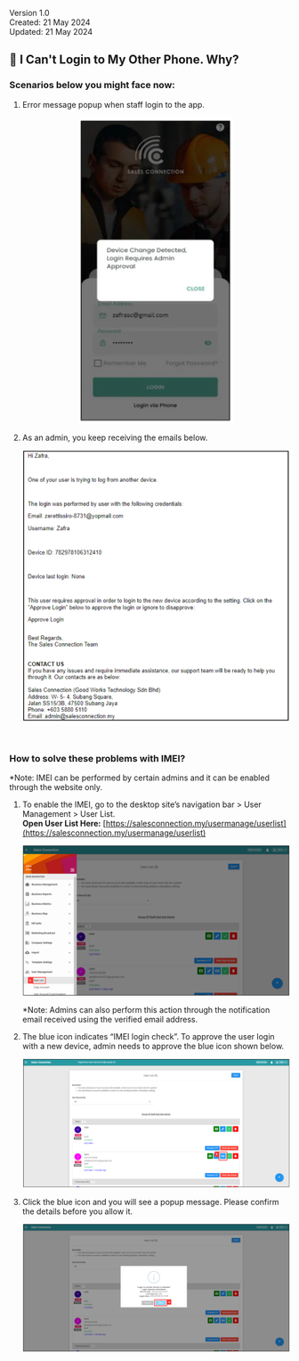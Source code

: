 Version 1.0<br>
Created: 21 May 2024<br>
Updated: 21 May 2024<br>
## 📱 I Can't Login to My Other Phone. Why?

### Scenarios below you might face now:

1. Error message popup when staff login to the app.<br>

   <p align="center">
     <img src="img/IMEI_Login_Error.png" alt="IMEI Login Error" width="280" height="550">
   </p>

2. As an admin, you keep receiving the emails below.<br>

   <p align="center">
     <img src="img/IMEI_Email.png" alt="IMEI Email">
   </p>
<br>

### How to solve these problems with IMEI?
*Note: IMEI can be performed by certain admins and it can be enabled through the website only.<br>
1. To enable the IMEI, go to the desktop site’s navigation bar > User Management > User List.<br>
   **Open User List Here:** [https://salesconnection.my/usermanage/userlist](https://salesconnection.my/usermanage/userlist)<br>

   <p align="center">
     <img src="img/User_List_Sidebar.png" alt="User List">
   </p>

   *Note: Admins can also perform this action through the notification email received using the verified email address.<br>

2. The blue icon indicates “IMEI login check”. To approve the user login with a new device, admin needs to approve the blue icon shown below.<br>

   <p align="center">
     <img src="img/IMEI_icon.png" alt="IMEI icon">
   </p>
   
3. Click the blue icon and you will see a popup message. Please confirm the details before you allow it.<br>

   <p align="center">
     <img src="img/IMEI_allow.png" alt="IMEI Allow">
   </p>


